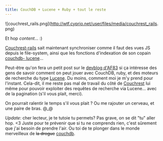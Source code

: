 ```yaml
---
title: CouchDB + Lucene + Ruby + tout le reste
---
```


![couchrest_rails.png](http://wtf.cyprio.net/user/files/media/couchrest_rails.
png)

Et hop *content*... :)

[Couchrest-rails](http://github.com/sakrafd/couchrest_rails/tree/master) sait
maintenant synchroniser comme il faut des vues JS depuis le file-system, ainsi
que les fonctions d'indexation de son copain [couchdb-
lucene](http://github.com/rnewson/couchdb-lucene/tree/master)...

Peut-être qu'on fera un petit post sur le [devblog
d'AF83](http://dev.af83.com/) si ça intéresse des gens de savoir comment on
peut jouer avec CouchDB, ruby, et des moteurs de recherche du type
[Lucene](http://lucene.apache.org/java/docs/). Du moins, comment moi je m'y
prend pour l'instant. Cela-dit, il me reste pas mal de travail du côté de
[Couchrest](http://github.com/jchris/couchrest/tree/master) lui même pour
pouvoir exploiter des requêtes de recherche via Lucene... avec de la
pagination (s'il vous plait, merci).

On pourrait ralentir le temps s'il vous plait ? Ou me rajouter un cerveau, et
une paire de bras. @_@

_Update_: cher lecteur, je te tutoie tu permets? Pas grave, on se dit "tu"
aller hop. <3 Juste pour te prévenir que si tu ne comprends rien, c'est
sûrement que j'ai besoin de prendre l'air. Ou toi de te plonger dans le monde
merveilleux de <s>la drogue</s> [couchdb](http://couchdb.apache.org).

